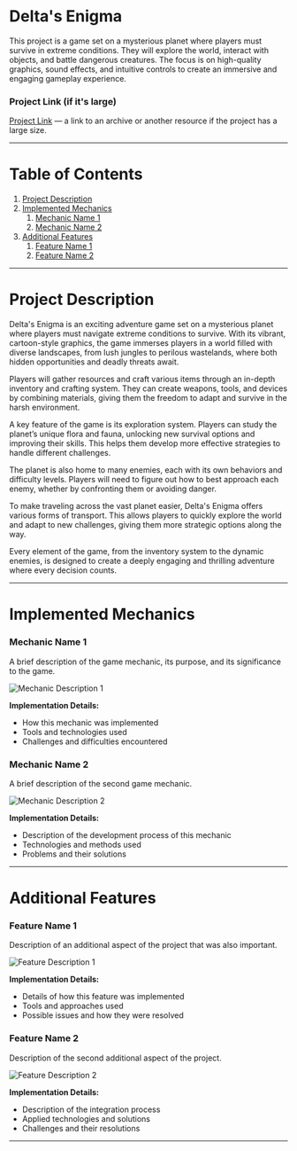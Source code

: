 # Delta's Enigma

This project is a game set on a mysterious planet where players must survive in extreme conditions. They will explore the world, interact with objects, and battle dangerous creatures. The focus is on high-quality graphics, sound effects, and intuitive controls to create an immersive and engaging gameplay experience.

### Project Link (if it's large)
[Project Link](#) — a link to an archive or another resource if the project has a large size.

---

# Table of Contents

1. [Project Description](#project-description)
2. [Implemented Mechanics](#implemented-mechanics)
   1. [Mechanic Name 1](#mechanic-name-1)
   2. [Mechanic Name 2](#mechanic-name-2)
3. [Additional Features](#additional-features)
   1. [Feature Name 1](#feature-name-1)
   2. [Feature Name 2](#feature-name-2)

---

# Project Description

Delta's Enigma is an exciting adventure game set on a mysterious planet where players must navigate extreme conditions to survive. With its vibrant, cartoon-style graphics, the game immerses players in a world filled with diverse landscapes, from lush jungles to perilous wastelands, where both hidden opportunities and deadly threats await.

Players will gather resources and craft various items through an in-depth inventory and crafting system. They can create weapons, tools, and devices by combining materials, giving them the freedom to adapt and survive in the harsh environment.

A key feature of the game is its exploration system. Players can study the planet’s unique flora and fauna, unlocking new survival options and improving their skills. This helps them develop more effective strategies to handle different challenges.

The planet is also home to many enemies, each with its own behaviors and difficulty levels. Players will need to figure out how to best approach each enemy, whether by confronting them or avoiding danger.

To make traveling across the vast planet easier, Delta's Enigma offers various forms of transport. This allows players to quickly explore the world and adapt to new challenges, giving them more strategic options along the way.

Every element of the game, from the inventory system to the dynamic enemies, is designed to create a deeply engaging and thrilling adventure where every decision counts.

---

# Implemented Mechanics

### Mechanic Name 1

A brief description of the game mechanic, its purpose, and its significance to the game.

![Mechanic Description 1](path_to_image)

**Implementation Details:**
- How this mechanic was implemented
- Tools and technologies used
- Challenges and difficulties encountered

### Mechanic Name 2

A brief description of the second game mechanic.

![Mechanic Description 2](path_to_image)

**Implementation Details:**
- Description of the development process of this mechanic
- Technologies and methods used
- Problems and their solutions

---

# Additional Features

### Feature Name 1

Description of an additional aspect of the project that was also important.

![Feature Description 1](path_to_image)

**Implementation Details:**
- Details of how this feature was implemented
- Tools and approaches used
- Possible issues and how they were resolved

### Feature Name 2

Description of the second additional aspect of the project.

![Feature Description 2](path_to_image)

**Implementation Details:**
- Description of the integration process
- Applied technologies and solutions
- Challenges and their resolutions

---
